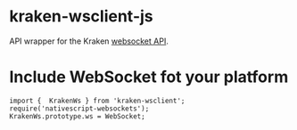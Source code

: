 # kraken-wsclient-js

API wrapper for the Kraken [websocket API](https://docs.kraken.com/websockets/).

# Include WebSocket fot your platform

```
import {  KrakenWs } from 'kraken-wsclient';
require('nativescript-websockets');
KrakenWs.prototype.ws = WebSocket;
```